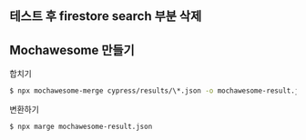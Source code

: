 ## 테스트 후 firestore search 부분 삭제

## Mochawesome 만들기

합치기

```sh
$ npx mochawesome-merge cypress/results/\*.json -o mochawesome-result.json
```

변환하기

```sh
$ npx marge mochawesome-result.json
```
